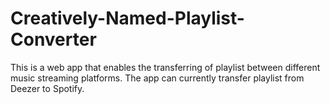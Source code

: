 # Creatively-Named-Playlist-Converter
This is a web app that enables the transferring of playlist between different music streaming platforms. The app can currently transfer playlist from Deezer to Spotify.
